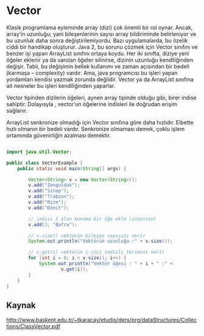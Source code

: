 # Vector

Klasik programlama eyleminde array (dizi) çok önemli bir rol oynar. Ancak, array’in uzunluğu; yani bileşenlerinin sayısı array bildiriminde belirleniyor ve bu
uzunluk daha sonra değiştirilemiyordu. Bazı uygulamalarda, bu özelik ciddi bir handikap oluşturur. Java 2, bu sorunu çözmek için Vector sınıfını ve benzer işi
yapan ArrayList sınıfını ortaya koydu. Her iki sınıfta, diziye yeni öğeler eklenir ya da varolan öğeler silinirse, dizinin uzunluğu kendiliğinden değişir.
Tabii, bu değişimin bellek kullanımı ve zaman açısından bir bedeli (karmaşa – complexity) vardır. Ama, java programcısı bu işleri yapan yordamları kendisi
yazmak zorunda değildir. Vector ya da ArrayList sınıfına ait nesneler bu işleri kendiliğinden yaparlar.

Vector tipinden dizilerin öğeleri, aynen array tipinde olduğu gibi, birer indise sahiptir. Dolayısyla , vector’un öğelerine indisleri ile doğrudan erişim
sağlanır.

ArrayList senkronize olmadığı için Vector sınıfına göre daha hızlıdır. Elbette hızlı olmanın bir bedeli vardır. Senkronize olmaması demek, çoklu işlem ortamında
güvenirliğin azalması demektir.

```java

import java.util.Vector;

public class VectorExample {
    public static void main(String[] args) {

        Vector<String> v = new Vector<String>();
        v.add("Zonguldak");
        v.add("Sinop");
        v.add("Trabzon");
        v.add("Rize");
        v.add("Đzmit");

        // indisi 3 olan konuma bir öğe ekle (insetion)
        v.add(3, "Bafra");

        // v.size() vektörün bileşen sayısını verir
        System.out.println("Vektörün uzunluğu :" + v.size());

        // v.get(i) vektörün i-inci indisli terimini verir
        for (int i = 0; i < v.size(); i++) {
            System.out.println("Vektör öğesi : " + i + " :" +
                    v.get(i));
        }
    }
}


```

## Kaynak

http://www.baskent.edu.tr/~tkaracay/etudio/ders/prg/dataStructures/Collections/ClassVector.pdf